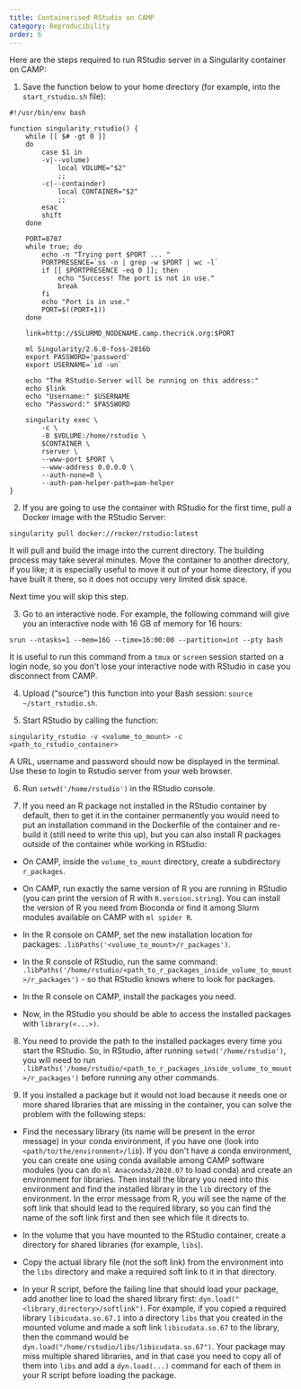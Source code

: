 ```yaml
---
title: Containerised RStudio on CAMP
category: Reproducibility
order: 6
---
```


Here are the steps required to run RStudio server in a Singularity container on CAMP:

1) Save the function below to your home directory (for example, into the `start_rstudio.sh` file):

```
#!/usr/bin/env bash

function singularity_rstudio() {
    while [[ $# -gt 0 ]]
    do
        case $1 in
        -v|--volume)
            local VOLUME="$2"
            ;;
        -c|--containder)
            local CONTAINER="$2"
            ;;
        esac
        shift
    done

    PORT=8787
    while true; do
        echo -n "Trying port $PORT ... "
        PORTPRESENCE=`ss -n | grep -w $PORT | wc -l`
        if [[ $PORTPRESENCE -eq 0 ]]; then
            echo "Success! The port is not in use."
            break
        fi
        echo "Port is in use."
        PORT=$((PORT+1))
    done

    link=http://$SLURMD_NODENAME.camp.thecrick.org:$PORT

    ml Singularity/2.6.0-foss-2016b
    export PASSWORD='password'
    export USERNAME=`id -un`

    echo "The RStudio-Server will be running on this address:"
    echo $link
    echo "Username:" $USERNAME
    echo "Password:" $PASSWORD

    singularity exec \
        -c \
        -B $VOLUME:/home/rstudio \
        $CONTAINER \
        rserver \
        --www-port $PORT \
        --www-address 0.0.0.0 \
        --auth-none=0 \
        --auth-pam-helper-path=pam-helper
}
```

2) If you are going to use the container with RStudio for the first time, pull a Docker image with the RStudio Server:

`singularity pull docker://rocker/rstudio:latest`

It will pull and build the image into the current directory. The building process may take several minutes. Move the container to another directory, if you like; it is especially useful to move it out of your home directory, if you have built it there, so it does not occupy very limited disk space. 

Next time you will skip this step.

3) Go to an interactive node. For example, the following command will give you an interactive node with 16 GB of memory for 16 hours:

`srun --ntasks=1 --mem=16G --time=16:00:00 --partition=int --pty bash`

It is useful to run this command from a `tmux` or `screen` session started on a login node, so you don't lose your interactive node with RStudio in case you disconnect from CAMP.

4) Upload ("source") this function into your Bash session: `source ~/start_rstudio.sh`.

5) Start RStudio by calling the function: 

`singularity_rstudio -v <volume_to_mount> -c <path_to_rstudio_container>`

A URL, username and password should now be displayed in the terminal. Use these to login to Rstudio server from your web browser.

6) Run `setwd('/home/rstudio')` in the RStudio console.

7) If you need an R package not installed in the RStudio container by default, then to get it in the container permanently you would need to put an installation command in the Dockerfile of the container and re-build it (still need to write this up), but you can also install R packages outside of the container while working in RStudio:

- On CAMP, inside the `volume_to_mount` directory, create a subdirectory `r_packages`.

- On CAMP, run exactly the same version of R you are running in RStudio (you can print the version of R with `R.version.string`). You can install the version of R you need from Bioconda or find it among Slurm modules available on CAMP with `ml spider R`.

- In the R console on CAMP, set the new installation location for packages: `.libPaths('<volume_to_mount>/r_packages')`.

- In the R console of RStudio, run the same command: `.libPaths('/home/rstudio/<path_to_r_packages_inside_volume_to_mount>/r_packages')` - so that RStudio knows where to look for packages.

- In the R console on CAMP, install the packages you need.

- Now, in the RStudio you should be able to access the installed packages with `library(<...>)`.

8) You need to provide the path to the installed packages every time you start the RStudio. So, in RStudio, after running `setwd('/home/rstudio')`, you will need to run `.libPaths('/home/rstudio/<path_to_r_packages_inside_volume_to_mount>/r_packages')` before running any other commands.

9) If you installed a package but it would not load because it needs one or more shared libraries that are missing in the container, you can solve the problem with the following steps:

- Find the necessary library (its name will be present in the error message) in your conda environment, if you have one (look into `<path/to/the/environment>/lib`). If you don't have a conda environment, you can create one using conda available among CAMP software modules (you can do `ml Anaconda3/2020.07` to load conda) and create an environment for libraries. Then install the library you need into this environment and find the installed library in the `lib` directory of the environment. In the error message from R, you will see the name of the soft link that should lead to the required library, so you can find the name of the soft link first and then see which file it directs to.

- In the volume that you have mounted to the RStudio container, create a directory for shared libraries (for example, `libs`).

- Copy the actual library file (not the soft link) from the environment into the `libs` directory and make a required soft link to it in that directory.

- In your R script, before the failing line that should load your package, add another line to load the shared library first: `dyn.load("<library_directory>/softlink")`. For example, if you copied a required library `libicudata.so.67.1` into a directory `libs` that you created in the mounted volume and made a soft link `libicudata.so.67` to the library, then the command would be `dyn.load("/home/rstudio/libs/libicudata.so.67")`. Your package may miss multiple shared libraries, and in that case you need to copy all of them into `libs` and add a `dyn.load(...)` command for each of them in your R script before loading the package. 
